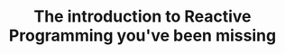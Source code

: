 ---
title: The introduction to Reactive Programming you've been missing
url: https://gist.github.com/staltz/868e7e9bc2a7b8c1f754
authors:
- Andre Staltz
type: article
tags:
- FRP
doHaskell-type: blog post
dohaskell-year: 2014
---
